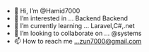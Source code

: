 - 👋 Hi, I’m @Hamid7000
- 👀 I’m interested in ... Backend Backend
- 🌱 I’m currently learning ... Laravel,C#,.net
- 💞️ I’m looking to collaborate on ... @systems
- 📫 How to reach me ...zun7000@gmail.com


<!---
Hamid7000/Hamid7000 is a ✨ special ✨ repository because its `README.md` (this file) appears on your GitHub profile.
You can click the Preview link to take a look at your changes.
--->
